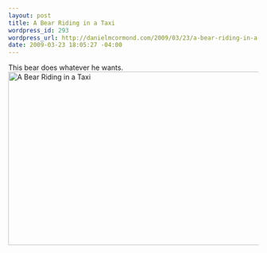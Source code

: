 ```yaml
--- 
layout: post
title: A Bear Riding in a Taxi
wordpress_id: 293
wordpress_url: http://danielmcormond.com/2009/03/23/a-bear-riding-in-a-taxi/
date: 2009-03-23 18:05:27 -04:00
---
```

This bear does whatever he wants.
<img src="http://danielmcormond.com/wp-content/uploads/2009/03/taxi_bear.jpg" alt="A Bear Riding in a Taxi" title="A Bear Riding in a Taxi" width="640" height="350" class="alignnone size-full wp-image-292" />
